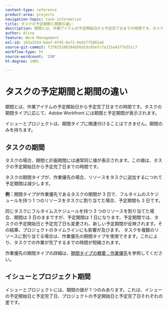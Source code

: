 ```yaml
---
content-type: reference
product-area: projects
navigation-topic: task-information
title: タスクの予定期間と期間の違い
description: 期間とは、作業アイテムの予定開始日から予定完了日までの時間です。タスクの期間タイプに応じて、Adobe Workfront には期間と予定期間が表示されます。
author: Alina
feature: Work Management
exl-id: 183a3334-b4af-4f45-8e72-9e82ff3862a0
source-git-commit: f2f825280204b56d2dc85efc7a315a4377e551c7
workflow-type: ht
source-wordcount: '330'
ht-degree: 100%

---
```


# タスクの予定期間と期間の違い

期間とは、作業アイテムの予定開始日から予定完了日までの時間です。タスクの期間タイプに応じて、Adobe Workfront には期間と予定期間が表示されます。

イシューとプロジェクトは、期間タイプに関連付けることはできません。期間のみを持ちます。

## タスクの期間

タスクの場合、期間と計画期間には通常同じ値が表示されます。この値は、タスクの予定開始日から予定完了日までの時間です。

タスクの期間タイプが、作業優先の場合、リソースをタスクに追加するにつれて予定期間は減少します。

**例：**&#x200B;期間タイプが作業優先であるタスクの期間が 3 日で、フルタイムのスケジュールを持つ 1 つのリソースをタスクに割り当てた場合、予定期間も 3 日です。

同じタスクにフルタイムスケジュールを持つ 3 つのリソースを割り当てた場合、期間は 3 日のままですが、予定期間は 1 日になります。予定期間では、タスクの予定開始日と予定完了日も変更され、新しい予定期間が反映されます。その結果、プロジェクトのタイムラインにも影響が及びます。
タスクを複数のリソースに割り当てる場合は、作業優先の期間タイプを使用できます。これにより、タスクでの作業が完了するまでの時間が短縮されます。

作業優先の期間タイプの詳細は、[期間タイプの概要：作業優先](../../../manage-work/tasks/taskdurtn/effort-driven.md)を参照してください。

## イシューとプロジェクト期間

イシューとプロジェクトには、期間の値が 1 つのみあります。これは、イシューの予定開始日と予定完了日、プロジェクトの予定開始日と予定完了日それぞれの差です。
